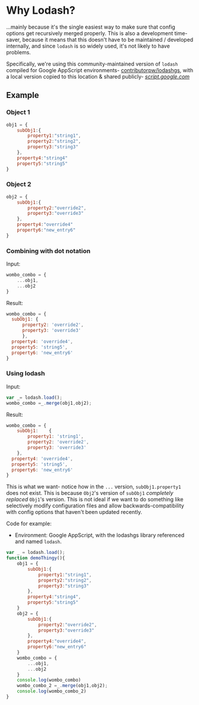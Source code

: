 # Why Lodash?

...mainly because it's the single easiest way to make sure that config options get recursively merged properly.  This is also a development time-saver, because it means that this doesn't have to be maintained / developed internally, and since ``lodash`` is so widely used, it's not likely to have problems.

Specifically, we're using this community-maintained version of ``lodash`` compiled for Google AppScript environments- [contributorpw/lodashgs](https://github.com/contributorpw/lodashgs), with a local version copied to this location & shared publicly- *[script.google.com](https://script.google.com/d/1cMT3fBZ9Ak0e6LMQRMtCJEJfDSKx0xpq6l-tJ9gy6jbrHzrUpyyt1JDc/edit?usp=sharing)*

## Example

### Object 1

```js
obj1 = {
    subObj1:{
        property1:"string1",
        property2:"string2",
        property3:"string3"
    },
    property4:"string4"
    property5:"string5"
}
```

### Object 2

```js
obj2 = {
    subObj1:{
        property2:"override2",
        property3:"override3"
    },
    property4:"override4"
    property6:"new_entry6"
}
```

### Combining with dot notation

Input:

```js
wombo_combo = {
    ...obj1,
    ...obj2
}
```

Result:

```js
wombo_combo = {
  subObj1: { 
      property2: 'override2',
      property3: 'override3' 
      },
  property4: 'override4',
  property5: 'string5',
  property6: 'new_entry6'
}
```

### Using lodash

Input:

```js
var _= lodash.load();
wombo_combo =_.merge(obj1,obj2);
```

Result:

```js
wombo_combo = {
    subObj1:    {
        property1: 'string1',
        property2: 'override2',
        property3: 'override3' 
    },
  property4: 'override4',
  property5: 'string5',
  property6: 'new_entry6' 
}
```

This is what we want- notice how in the ``...`` version, ``subObj1.property1`` does not exist.  This is because ``Obj2``'s version of ``subObj1`` *completely replaced* ``Obj1``'s version.  This is not ideal if we want to do something like selectively modify configuration files and allow backwards-compatibility with config options that haven't been updated recently.

Code for example:

* Environment: Google AppScript, with the lodashgs library referenced and named ``lodash``.

```js
var _ = lodash.load(); 
function demoThingy(){
    obj1 = {
        subObj1:{
            property1:"string1",
            property2:"string2",
            property3:"string3"
        },
        property4:"string4",
        property5:"string5"
    }
    obj2 = {
        subObj1:{
            property2:"override2",
            property3:"override3"
        },
        property4:"override4",
        property6:"new_entry6"
    }
    wombo_combo = {
        ...obj1,
        ...obj2
    }
    console.log(wombo_combo)
    wombo_combo_2 =_.merge(obj1,obj2);
    console.log(wombo_combo_2)
}
```

